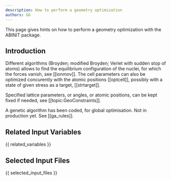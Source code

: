 ```yaml
---
description: How to perform a geometry optimization
authors: GG
---
```


This page gives hints on how to perform a geometry optimization with the ABINIT package.

## Introduction

Different algorithms (Broyden; modified Broyden; Verlet with sudden stop of
atoms) allows to find the equilibrium configuration of the nuclei, for which
the forces vanish, see [[ionmov]]. The cell parameters can also be optimized
concurently with the atomic positions [[optcell]], possibly with a state of
given stress as a target, [[strtarget]].

Specified lattice parameters, or angles, or atomic positions, can be kept
fixed if needed, see [[topic:GeoConstraints]].

A genetic algorithm has been coded, for global optimisation. Not in production
yet. See [[ga_rules]].



## Related Input Variables

{{ related_variables }}

## Selected Input Files

{{ selected_input_files }}

